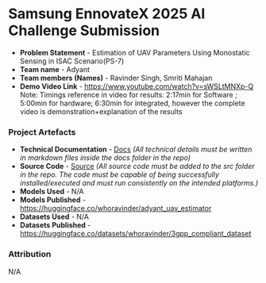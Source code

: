 
# Samsung EnnovateX 2025 AI Challenge Submission

- **Problem Statement** - Estimation of UAV Parameters Using Monostatic Sensing in ISAC Scenario(PS-7)
- **Team name** - Adyant
- **Team members (Names)** - Ravinder Singh, Smriti Mahajan
- **Demo Video Link** - <a href='https://www.youtube.com/watch?v=sWSLtMNXp-Q'>https://www.youtube.com/watch?v=sWSLtMNXp-Q</a><br>
  Note: Timings reference in video for results: 2:17min for Software ; 5:00min for hardware; 6:30min for integrated, however the complete video is demonstration+explanation of the results


### Project Artefacts

- **Technical Documentation** - [Docs](docs) *(All technical details must be written in markdown files inside the docs folder in the repo)*
- **Source Code** - [Source](src) *(All source code must be added to the src folder in the repo. The code must be capable of being successfully installed/executed and must run consistently on the intended platforms.)*
- **Models Used** - N/A
- **Models Published** - <a href='https://huggingface.co/whoravinder/adyant_uav_estimator'>https://huggingface.co/whoravinder/adyant_uav_estimator</a>
- **Datasets Used** - N/A
- **Datasets Published** - <a href='https://huggingface.co/datasets/whoravinder/3gpp_compliant_dataset'>https://huggingface.co/datasets/whoravinder/3gpp_compliant_dataset</a>

### Attribution 
N/A
